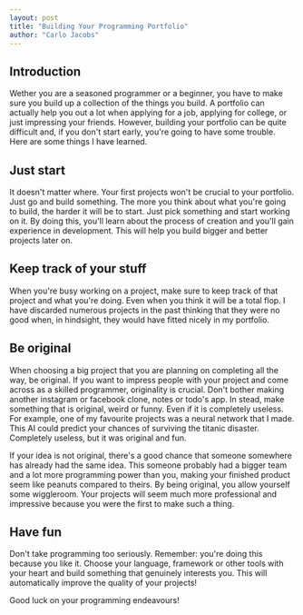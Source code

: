 ```yaml
---
layout: post
title: "Building Your Programming Portfolio"
author: "Carlo Jacobs"
---
```


## Introduction
Wether you are a seasoned programmer or a beginner, you have to make sure you build up a collection of the things you build. A portfolio can actually help you out a lot when applying for a job, applying for college, or just impressing your friends. However, building your portfolio can be quite difficult and, if you don't start early, you're going to have some trouble. Here are some things I have learned.

## Just start
It doesn't matter where. Your first projects won't be crucial to your portfolio. Just go and build something. The more you think about what you're going to build, the harder it will be to start. Just pick something and start working on it. By doing this, you'll learn about the process of creation and you'll gain experience in development. This will help you build bigger and better projects later on.

## Keep track of your stuff
When you're busy working on a project, make sure to keep track of that project and what you're doing. Even when you think it will be a total flop. I have discarded numerous projects in the past thinking that they were no good when, in hindsight, they would have fitted nicely in my portfolio.

## Be original
When choosing a big project that you are planning on completing all the way, be original. If you want to impress people with your project and come across as a skilled programmer, originality is crucial. Don't bother making another instagram or facebook clone, notes or todo's app. In stead, make something that is original, weird or funny. Even if it is completely useless. For example, one of my favourite projects was a neural network that I made. This AI could predict your chances of surviving the titanic disaster. Completely useless, but it was original and fun.

If your idea is not original, there's a good chance that someone somewhere has already had the same idea. This someone probably had a bigger team and a lot more programming power than you, making your finished product seem like peanuts compared to theirs. By being original, you allow yourself some wiggleroom. Your projects will seem much more professional and impressive because you were the first to make such a thing.

## Have fun
Don't take programming too seriously. Remember: you're doing this because you like it. Choose your language, framework or other tools with your heart and build something that genuinely interests you. This will automatically improve the quality of your projects!

Good luck on your programming endeavours!